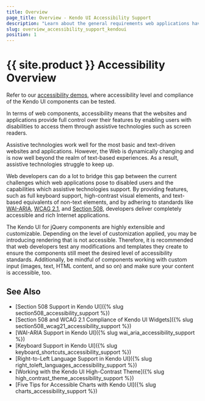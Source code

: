 ```yaml
---
title: Overview
page_title: Overview - Kendo UI Accessibility Support
description: "Learn about the general requirements web applications have to meet to be accessible and the Accessibility support Kendo UI controls provide."
slug: overview_accessibility_support_kendoui
position: 1
---
```


# {{ site.product }} Accessibility Overview

Refer to our [accessibility demos](https://demos.telerik.com/kendo-ui/accessibility), where accessibility level and compliance of the Kendo UI components can be tested.

In terms of web components, accessibility means that the websites and applications provide full control over their features by enabling users with disabilities to access them through assistive technologies such as screen readers.

Assistive technologies work well for the most basic and text-driven websites and applications. However, the Web is dynamically changing and is now well beyond the realm of text-based experiences. As a result, assistive technologies struggle to keep up.

Web developers can do a lot to bridge this gap between the current challenges which web applications pose to disabled users and the capabilities which assistive technologies support. By providing features, such as full keyboard support, high-contrast visual elements, and text-based equivalents of non-text elements, and by adhering to standards like [WAI-ARIA](https://www.w3.org/WAI/PF/aria-practices/), [WCAG 2.1](https://www.w3.org/TR/WCAG21/), and [Section 508](https://www.section508.gov), developers deliver completely accessible and rich Internet applications.

The Kendo UI for jQuery components are highly extensible and customizable. Depending on the level of customization applied, you may be introducing rendering that is not accessible. Therefore, it is recommended that web developers test any modifications and templates they create to ensure the components still meet the desired level of accessibility standards. Additionally, be mindful of components working with custom input (images, text, HTML content, and so on) and make sure your content is accessible, too.

## See Also

* [Section 508 Support in Kendo UI]({% slug section508_accessibility_support %})
* [Section 508 and WCAG 2.1 Compliance of Kendo UI Widgets]({% slug section508_wcag21_accessibility_support %})
* [WAI-ARIA Support in Kendo UI]({% slug wai_aria_accessibility_support %})
* [Keyboard Support in Kendo UI]({% slug keyboard_shortcuts_accessibility_support %})
* [Right-to-Left Language Support in Kendo UI]({% slug right_toleft_languages_accessibility_support %})
* [Working with the Kendo UI High-Contrast Theme]({% slug high_contrast_theme_accessibility_support %})
* [Five Tips for Accessible Charts with Kendo UI]({% slug charts_accessibility_support %})
